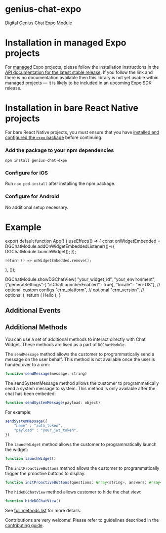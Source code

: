 # genius-chat-expo

Digital Genius Chat Expo Module

# Installation in managed Expo projects

For [managed](https://docs.expo.dev/archive/managed-vs-bare/) Expo projects, please follow the installation instructions in the [API documentation for the latest stable release](#api-documentation). If you follow the link and there is no documentation available then this library is not yet usable within managed projects &mdash; it is likely to be included in an upcoming Expo SDK release.

# Installation in bare React Native projects

For bare React Native projects, you must ensure that you have [installed and configured the `expo` package](https://docs.expo.dev/bare/installing-expo-modules/) before continuing.

### Add the package to your npm dependencies

```
npm install genius-chat-expo
```

### Configure for iOS

Run `npx pod-install` after installing the npm package.


### Configure for Android


No additional setup necessary.

# Example
export default function App() {
  useEffect(() => {
    const onWidgetEmbedded = DGChatModule.addOnWidgetEmbeddedListener(()=>{
      DGChatModule.launchWidget();
    });

    return () => onWidgetEmbedded.remove();
  }, []);

  DGChatModule.showDGChatView(
    "your_widget_id",
    "your_environment",
    {"generalSettings":{ "isChatLauncherEnabled" : true}, "locale" : "en-US"}, // optional custom configs
    "crm_platform", // optional
    "crm_version", // optional
  );
  return (
    <View style={styles.container}>
      <Text>Hello</Text>
    </View>
  );
}

## Additional Events

## Additional Methods

You can use a set of additional methods to interact directly with Chat Widget. These methods are lised as a part of ``DGChatModule``.

The `sendMessage` method allows the customer to programmatically send a message on the user behalf. This method is not available once the user is handed over to a crm:

```JavaScript
function sendMessage(message: string)
```

The sendSystemMessage method allows the customer to programmatically send a system message to system. This method is only available after the chat has been embeded:

```JavaScript
function sendSystemMessage(payload: object)
```
For example:
```JavaScript
sendSystemMessage({
    "name" : "auth_token",
    "payload" : "your_jwt_token",
})
```
The `launchWidget` method allows the customer to programmatically launch the widget:

```JavaScript
function launchWidget()
```

The `initProactiveButtons` method allows the customer to programmatically trigger the proactive buttons to display:

```JavaScript
function initProactiveButtons(questions: Array<string>, answers: Array<string>)
```

The `hideDGChatView` method allows customer to hide the chat view:

```JavaScript
function hideDGChatView()
```

See [full methods list](https://docs.digitalgenius.com/docs/methods) for more details.



Contributions are very welcome! Please refer to guidelines described in the [contributing guide]( https://github.com/expo/expo#contributing).
